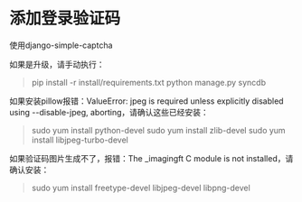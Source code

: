 # 添加登录验证码

使用django-simple-captcha

如果是升级，请手动执行：
> pip install -r install/requirements.txt
> python manage.py syncdb

如果安装pillow报错：ValueError: jpeg is required unless explicitly disabled using --disable-jpeg, aborting，请确认这些已经安装：
> sudo yum install python-devel
> sudo yum install zlib-devel
> sudo yum install libjpeg-turbo-devel

如果验证码图片生成不了，报错：The _imagingft C module is not installed，请确认安装：
> sudo yum install freetype-devel libjpeg-devel libpng-devel

